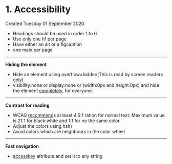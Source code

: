 # 1. Accessibility
Created Tuesday 01 September 2020


* Headings should be used in order 1 to 6
* Use only one h1 per page
* Have either an alt or a figcaption
* one main per page


*****

**Hiding the element**

* Hide an element using overflow=hidden(This is read by screen readers only)
* visibility:none or display:none or (width:0px and height:0px) and hide the element [completely](https://www.freecodecamp.org/learn/responsive-web-design/applied-accessibility/make-elements-only-visible-to-a-screen-reader-by-using-custom-css), for everyone.


*****

**Contrast for reading**

* WCAG [recommend](https://www.freecodecamp.org/learn/responsive-web-design/applied-accessibility/improve-readability-with-high-contrast-text)s at least 4.5:1 ration for normal text. Maximum value is 21:1 for black:white and 1:1 for no the same color.
* Adjust the colors using hsl()
* Avoid colors which are neighbours in the color wheel


*****

**Fast navigation**

* [accesskey](https://www.freecodecamp.org/learn/responsive-web-design/applied-accessibility/make-links-navigable-with-html-access-keys) attribute and set it to any string


